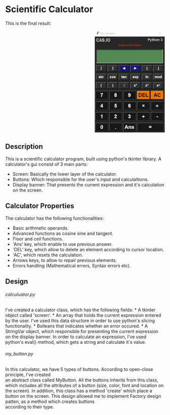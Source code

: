 # Scientific Calculator

This is the final result:

<p align="right">
  <img src="Calculator.gif" alt="animated" />

## Description
This is a scientific calculator program, built using python's tkinter library.
A calculator's gui consist of 3 main parts:
  * Screen: Basically the lower layer of the calculator.
  * Buttons: Which responsible for the user's input and calculaltions.
  * Display banner: That presents the current expression and it's calculation on the screen.

## Calculator Properties
The calculator has the following functionalities:
  * Basic arithmetic operands.
  * Advanced functions as cosine sine and tangent.
  * Floor and ceil functions.
  * 'Ans' key, which enable to use previous answer.
  * 'DEL' key, which allow to delete an element according to cursor location.
  * 'AC', which resets the calculation.
  * Arrows keys, to allow to repair previous elements.
  * Errors handling (Mathematical errors, Syntax errors etc).

## Design
###### calculuator.py
  I've created a calculator class, which has the following fields:
    * A tkinter object called 'screen'.
    * An array that holds the current expression entered by the user. 
      I've used this data structore in order to use python's slicing functionality. 
    * Bolleans that indicates whether an error occured.
    * A StringVar object, which responsible for presenting the current expression on the display banner.
  In order to calculate an expression, I've used python's eval() method, which gets a string and calculate it's value.

###### my_button.py
  In this calculator, we have 5 types of buttons. According to open-close principle, I've created     
  an abstract class called MyButton. All the buttons inherits from this class, which includes 
  all the attributes of a button (size, color, font and location on the screen).
  In addition, this class has a method 'create' which place a button on the screen. 
  This design allowed me to implement Factory design patten, as a method which creates buttons     
  according to their type.
  
  </p>

  

